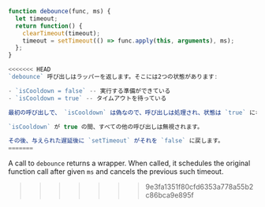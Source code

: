 ```js demo
function debounce(func, ms) {
  let timeout;
  return function() {
    clearTimeout(timeout);
    timeout = setTimeout(() => func.apply(this, arguments), ms);
  };
}

<<<<<<< HEAD
`debounce` 呼び出しはラッパーを返します。そこには2つの状態があります:

- `isCooldown = false` -- 実行する準備ができている
- `isCooldown = true` -- タイムアウトを待っている

最初の呼び出しで、 `isCooldown` は偽なので、呼び出しは処理され、状態は `true` になります。

`isCooldown` が true の間、すべての他の呼び出しは無視されます。

その後、与えられた遅延後に `setTimeout` がそれを `false` に戻します。
=======
```

A call to `debounce` returns a wrapper. When called, it schedules the original function call after given `ms` and cancels the previous such timeout.

>>>>>>> 9e3fa1351f80cfd6353a778a55b2c86bca9e895f
